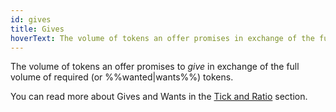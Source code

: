 ```yaml
---
id: gives
title: Gives
hoverText: The volume of tokens an offer promises in exchange of the full volume of required (or wanted) tokens.
---
```


The volume of tokens an offer promises to _give_ in exchange of the full volume of required (or %%wanted|wants%%) tokens.

You can read more about Gives and Wants in the [Tick and Ratio](..//contracts/technical-references/tick-ratio.md#price--wants) section.

